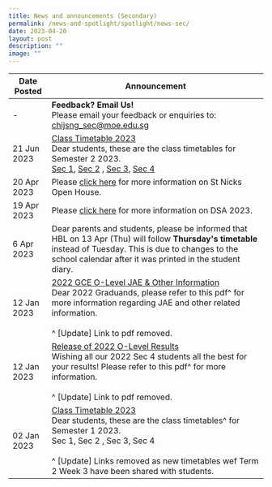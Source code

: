 ```yaml
---
title: News and announcements (Secondary)
permalink: /news-and-spotlight/spotlight/news-sec/
date: 2023-04-20
layout: post
description: ""
image: ""
---
```

| Date Posted | Announcement |
| -------- | -------- |
| - | **Feedback? Email Us!**<br>Please email your feedback or enquiries to: chijsng_sec@moe.edu.sg | 
| 21 Jun 2023 | <u>Class Timetable 2023</u><br>Dear students, these are the class timetables for Semester 2 2023.<br>[Sec 1](/files/PDF%20for%20announcements/Secondary/Timetable/sec%201%20sem%202%20timetable.pdf), [Sec 2](/files/PDF%20for%20announcements/Secondary/Timetable/sec%202%20sem%202%20timetable.pdf) , [Sec 3](/files/PDF%20for%20announcements/Secondary/Timetable/sec%203%20sem%202%20timetable.pdf), [Sec 4](/files/PDF%20for%20announcements/Secondary/Timetable/sec%204%20sem%202%20timetable.pdf) |
| 20 Apr 2023 | Please [click here](https://chijstnicholasgirls.moe.edu.sg/news-and-spotlight/spotlight/sn-open-house-2023/) for more information on St Nicks Open House. |
| 19 Apr 2023 | Please [click here](https://chijstnicholasgirls.moe.edu.sg/news-and-spotlight/spotlight/sngsdsa2023/) for more information on DSA 2023. |
|6 Apr 2023 | Dear parents and students, please be informed that HBL on 13 Apr (Thu) will follow <b>Thursday's timetable</b> instead of Tuesday. This is due to changes to the school calendar after it was printed in the student diary. | 
| 12 Jan 2023 | <u>2022 GCE O-Level JAE &amp; Other Information</u><br>Dear 2022 Graduands, please refer to this pdf^ for more information regarding JAE and other related information.<br><br>^ [Update] Link to pdf removed. |
| 12 Jan 2023 | <u>Release of 2022 O-Level Results</u><br>Wishing all our 2022 Sec 4 students all the best for your results! Please refer to this pdf^ for more information.<br><br> ^ [Update] Link to pdf removed. |
| 02 Jan 2023 | <u>Class Timetable 2023</u><br>Dear students, these are the class timetables^ for Semester 1 2023.<br>Sec 1, Sec 2 , Sec 3, Sec 4<br><br>^ [Update] Links removed as new timetables wef Term 2 Week 3 have been shared with students. |
